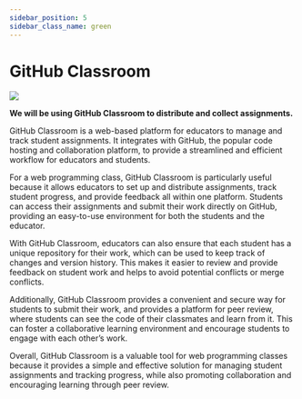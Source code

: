 ```yaml
---
sidebar_position: 5
sidebar_class_name: green
---
```


# GitHub Classroom

![](https://classroom.github.com/assets/classroom-illustration-dfee6cbf4a9836031e4cc12dc9c6ac3ed654a4f2c2347a2ff5f9e55fe0c5fcc4.svg)

**We will be using GitHub Classroom to distribute and collect assignments.**

GitHub Classroom is a web-based platform for educators to manage and track student assignments. It integrates with GitHub, the popular code hosting and collaboration platform, to provide a streamlined and efficient workflow for educators and students.

For a web programming class, GitHub Classroom is particularly useful because it allows educators to set up and distribute assignments, track student progress, and provide feedback all within one platform. Students can access their assignments and submit their work directly on GitHub, providing an easy-to-use environment for both the students and the educator.

With GitHub Classroom, educators can also ensure that each student has a unique repository for their work, which can be used to keep track of changes and version history. This makes it easier to review and provide feedback on student work and helps to avoid potential conflicts or merge conflicts.

Additionally, GitHub Classroom provides a convenient and secure way for students to submit their work, and provides a platform for peer review, where students can see the code of their classmates and learn from it. This can foster a collaborative learning environment and encourage students to engage with each other’s work.

Overall, GitHub Classroom is a valuable tool for web programming classes because it provides a simple and effective solution for managing student assignments and tracking progress, while also promoting collaboration and encouraging learning through peer review.